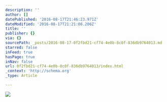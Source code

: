 ```yaml
---
description: ''
author: []
datePublished: '2016-08-17T21:46:23.971Z'
dateModified: '2016-08-17T21:21:08.206Z'
title: ''
publisher: {}
via: {}
sourcePath: _posts/2016-08-17-0f2fbd21-cf74-4e0b-8c0f-836db9764013.md
starred: false
inFeed: true
hasPage: true
inNav: false
url: 0f2fbd21-cf74-4e0b-8c0f-836db9764013/index.html
_context: 'http://schema.org'
_type: Article

---
```

![](https://the-grid-user-content.s3-us-west-2.amazonaws.com/0a2b5e84-5b06-42aa-a9f6-a81042f9a438.jpg)